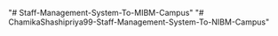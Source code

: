 "# Staff-Management-System-To-MIBM-Campus" 
"# ChamikaShashipriya99-Staff-Management-System-To-NIBM-Campus" 
